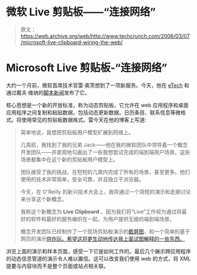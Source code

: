 # 微软 Live 剪贴板——“连接网络”

> 原文：<https://web.archive.org/web/http://www.techcrunch.com/2006/03/07/microsoft-live-clipboard-wiring-the-web/>

# Microsoft Live 剪贴板-“连接网络”

大约一个月前，微软首席技术官雷·奥茨想到了一项新服务。今天，他在 [eTech](https://web.archive.org/web/20220814100019/http://spaces.msn.com/rayozzie/blog/cns!FB3017FBB9B2E142!285.entry) 和通过戴夫·维纳的[脚本新闻](https://web.archive.org/web/20220814100019/http://scripting.wordpress.com/2006/03/07/ray-ozzies-clipboard-for-the-web/)发布了它。

核心思想是一个新的开放标准，称为动态剪贴板，它允许在 web 应用程序和桌面应用程序之间复制和粘贴数据，包括动态更新数据。日历条目、联系信息等微格式。将使用常见的剪贴板数据格式。雷今天在他的博客上写道:

> 简单地说，我想把剪贴板用户模型扩展到网络上。
> 
> 几周前，我找到了我的兄弟 Jack——他在我的微软团队中领导着一个概念开发团队——并直观地勾画出了一些我想尝试完成的端到端用户场景。这些场景都集中在这个新的剪贴板用户模型上。
> 
> 团队接受了我的挑战，在短短的几周内完成了所有的场景，甚至更多。他们使用的技术非常简单，安全可靠，并且独立于浏览器。
> 
> 今天，在 O'Reilly 的新兴技术大会上，我将通过一个简短的演示和走廊讨论来分享这个新概念。
> 
> 我称这个新概念为 **Live Clipboard** ，因为我们将“Live”工作视为通过将最好的软件和最好的服务编织在一起，为用户提供无缝的端到端场景。
> 
> 概念开发团队已经制作了一个现场剪贴板演示的[截屏图](https://web.archive.org/web/20220814100019/http://spaces.msn.com/editorial/rayozzie/demo/liveclip/screencast/liveclipdemo.html)，和一个简单的基于网页的演示[供你玩。希望这将更生动地传达我上面试图解释的一些东西。](https://web.archive.org/web/20220814100019/http://spaces.msn.com/editorial/rayozzie/demo/liveclip/liveclipsample/clipboardexample.html)

浏览上面的演示和样本页面，感受一下它是如何工作的。最后几个展示跨应用程序的动态信息管道的演示令人难以置信。这可以改变我们使用 web 的方式，将 XML 提要与内容块而不是整个页面或站点相关联。